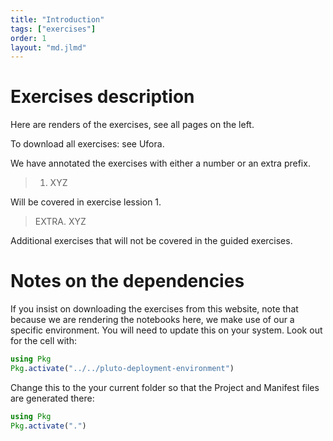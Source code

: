 ```yaml
---
title: "Introduction"
tags: ["exercises"]
order: 1
layout: "md.jlmd"
---
```


<style>
main a img {
    width: 5rem;
    margin: 1rem;
}
</style>

# Exercises description

Here are renders of the exercises, see all pages on the left.

To download all exercises: see Ufora.

We have annotated the exercises with either a number or an extra prefix.

> 1. XYZ

Will be covered in exercise lession 1.

> EXTRA. XYZ

Additional exercises that will not be covered in the guided exercises.

# Notes on the dependencies

If you insist on downloading the exercises from this website, note that because we are rendering the notebooks here, we make use of our a specific environment. You will need to update this on your system. Look out for the cell with:
```julia
using Pkg
Pkg.activate("../../pluto-deployment-environment")
```
Change this to the your current folder so that the Project and Manifest files are generated there:
```julia
using Pkg
Pkg.activate(".") 
```
